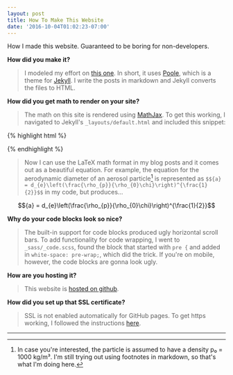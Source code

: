 ```yaml
---
layout: post
title: How To Make This Website
date: '2016-10-04T01:02:23-07:00'
---
```


<div class="message">
How I made this website.  Guaranteed to be boring for non-developers.
</div>

**How did you make it?**

> I modeled my effort on [this one](http://joshualande.com/jekyll-github-pages-poole). In short, it uses [Poole](https://github.com/poole/poole), which is a theme for [Jekyll](http://jekyllrb.com/).  I write the posts in markdown and Jekyll converts the files to HTML.

**How did you get math to render on your site?**

> The math on this site is rendered using [MathJax](https://www.mathjax.org/).  To get this working, I navigated to Jekyll's `_layouts/default.html` and included this snippet:

{% highlight html %}

<script type="text/javascript"
    src="http://cdn.mathjax.org/mathjax/latest/MathJax.js?config=TeX-AMS-MML_HTMLorMML">
</script>

{% endhighlight %}

> Now I can use the LaTeX math format in my blog posts and it comes out as a beautiful equation.  For example, the equation for the aerodynamic diameter of an aerosol particle[^fn-aerodyn] is represented as `$${a} = d_{e}\left(\frac{\rho_{p}}{\rho_{0}\chi}\right)^{\frac{1}{2}}$$` in my code, but produces...

$${a} = d_{e}\left(\frac{\rho_{p}}{\rho_{0}\chi}\right)^{\frac{1}{2}}$$

**Why do your code blocks look so nice?**

> The built-in support for code blocks produced ugly horizontal scroll bars.  To add functionality for code wrapping, I went to `_sass/_code.scss`, found the block that started with `pre {` and added in `white-space: pre-wrap;`, which did the trick.  If you're on mobile, however, the code blocks are gonna look ugly.  

**How are you hosting it?**

> This website is [hosted on github](https://github.com/joshhaug/joshhaug.github.io).  

**How did you set up that SSL certificate?**

> SSL is not enabled automatically for GitHub pages.  To get https working, I followed the instructions [here](https://sheharyar.me/blog/free-ssl-for-github-pages-with-custom-domains/).

-----

[^fn-aerodyn]: In case you're interested, the particle is assumed to have a density p₀ = 1000 kg/m³.  I'm still trying out using footnotes in markdown, so that's what I'm doing here.
